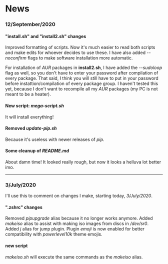 <h1>News</h1>

<h3>12/September/2020</h3>

<h4>"install.sh" and "install2.sh" changes</h4>

Improved formatting of scripts. Now it's much easier to read both scripts and make edits for whoever decides to use these. I have also added <i>--noconfirm</i> flags to make software installation more automatic. 

For installation of <i>AUR</i> packages in <b>install2.sh</b>, I have added the <i>--sudoloop</i> flag as well, so you don't have to enter your password after compilation of every package. That said, I think you will still have to put in your password before instattion/compilation of every package group. I haven't tested this yet, because I don't want to recompile all my <i>AUR</i> packages (my PC is not meant to be a heater).

<h4>New script: <i>mega-script.sh</i></h4>

It will install everything!

<h4>Removed <i>update-pip.sh</i></h4>

Because it's useless with newer releases of <i>pip</i>.

<h4>Some cleanup of <i>README.md</i></h4>

About damn time! It looked really rough, but now it looks a helluva lot better imo.

---

<h3>3/July/2020</h3>

I'll use this to comment on changes I make, starting today, <i>3/July/2020</i>.

<h4>".zshrc" changes</h4>
Removed <i>pipupgrade</i> alias because it no longer works anymore. Added <i>makeiso</i> alias to assist with making iso images from discs in <i>/dev/sr0</i>. Added <i>j</i> alias for jump plugin. Plugin  <i>emoji</i> is now enabled for better compatibility with <i>powerlevel10k</i> theme emojis.

<h4>new script</h4>
<i>makeiso.sh</i> will execute the same commands as the <i>makeiso</i> alias.
